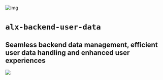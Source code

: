 ![img](https://assets.imaginablefutures.com/media/images/ALX_Logo.max-200x150.png)
# `alx-backend-user-data`
## Seamless backend data management, efficient user data handling and enhanced user experiences
![](https://www.routerfreak.com/wp-content/uploads/data-storage-1024x768.jpg)
